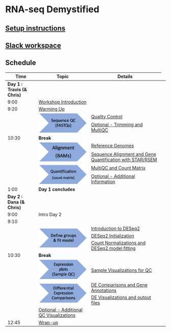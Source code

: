# RNA-seq Demystified

## [Setup instructions](setup_instructions)

## [Slack workspace](https://umcoderspaces.slack.com)


## Schedule


<table>
<thead>
<tr>
<th>Time</th>
<th>Topic</th>
<th>Details</th>
</tr>
</thead>
<tbody>
<tr>
<td><strong>Day 1 : Travis (&amp; Chris)</strong></td>
<td></td>
<td></td>
</tr>
<tr>
<td>9:00</td>
<td><a href="/html/Module00_Introduction.html">Workshop Introduction</a></td>
<td></td>
</tr>
<tr>
<td>9:20</td>
<td><a href="/html/Module01_Warming_Up.html">Warming Up</a></td>
<td></td>
</tr>
<tr>
<td></td><td rowspan="2"><img src="/images/wayfinder/wayfinder-04.png" width="200"></td>
<td><a href="/html/Module02_QC.html">Quality Control</a></td>
<td></td>
</tr>
<tr>
<td></td>
<td><a href="/html/Module02optional_Cutadapt_MultiQC.html">Optional - Trimming and MultiQC</a></td>
<td></td>
</tr>
<tr>
<td>10:30</td>
<td><strong>Break</strong></td>
<td></td>
</tr>
<tr>
<td></td><td rowspan="2"><img src="/images/wayfinder/wayfinder-05.png" width="200"></td>
<td><a href="/html/Module03_Reference_Genomes.html">Reference Genomes</a></td>
<td></td>
</tr>
<tr>
<td></td>
<td><a href="/html/Module04_Alignment.html">Sequence Alignment and Gene Quantification with STAR/RSEM</a></td>
<td></td>
</tr>
<tr>
<td></td><td rowspan="2"><img src="/images/wayfinder/wayfinder-06.png" width="200"></td>
<td><a href="/html/Module05_MultiQC_and_Count_Matrix.html">MultiQC and Count Matrix</a></td>
<td></td>
</tr>
<tr>
<td></td>
<td><a href="/html/Module05optional_Additional_Details.html">Optional - Additional Information</a></td>
<td></td>
</tr>
<tr>
<td>1:00</td>
<td><strong>Day  1 concludes</strong></td>
<td></td>
</tr>
<tr>
<td><strong>Day 2 : Dana (&amp; Chris)</strong></td>
<td></td>
<td></td>
</tr>
<tr>
<td>9:00</td>
<td>Intro Day 2</td>
<td></td>
</tr>
<tr>
<td>9:10</td>
<td></td>
<td></td>
</tr>
<tr>
<td></td><td rowspan="3"><img src="/images/wayfinder/wayfinder-07.png" width="200"></td>
<td><a href="/html/Module06_DEAnalysisSetup.html">Introduction to DESeq2</a></td>
<td></td>
</tr>
<tr>
<td></td>
<td><a href="/html/Module07_DESeq2Init.html">DESeq2 Initialization</a></td>
<td></td>
</tr>
<tr>
<td></td>
<td><a href="/html/Module08_DESeq2DE.html">Count Normalizations and DESeq2 model fitting</a></td>
<td></td>
</tr>
<tr>
<td>10:30</td>
<td><strong>Break</strong></td>
<td></td>
</tr>
<tr>
<td></td>
<td><img src="/images/wayfinder/wayfinder-08.png" width="200"></td>
<td><a href="/html/Module09_SampleQCViz.html">Sample Visualizations for QC</a></td>
</tr>
<tr>
<td></td><td rowspan="2"><img src="/images/wayfinder/wayfinder-09.png" width="200"></td>
<td><a href="/html/Module10_DEComparisons.html">DE Comparisons and Gene Annotations</a></td>
<td></td>
</tr>
<tr>
<td></td>
<td><a href="/html/Module11_DEVisualizations.html">DE Visualizations and output files</a></td>
<td></td>
</tr>
<tr>
<td></td>
<td><a href="/html/Module11X_BonusContent.html">Optional - Additional QC Visualizations</a></td>
<td></td>
</tr>
<tr>
<td>12:45</td>
<td><a href="/html/Module99_Wrap_up.html">Wrap-up</a></td>
<td></td>
</tr>
</tbody>
</table>

